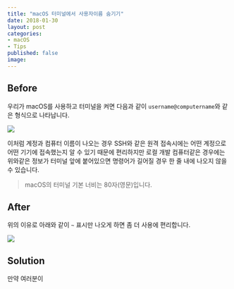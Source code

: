 ```yaml
---
title: "macOS 터미널에서 사용자이름 숨기기"
date: 2018-01-30
layout: post
categories:
- macOS
- Tips
published: false
image: 
---
```


## Before

우리가 macOS를 사용하고 터미널을 켜면 다음과 같이 `username@computername`와 같은 형식으로 나타납니다.

![]({{site.static_url}}/img/2018-01-30-Hide-username-on-MAC-terminal/before.png)

이처럼 계정과 컴퓨터 이름이 나오는 경우 SSH와 같은 원격 접속시에는 어떤 계정으로 어떤 기기에 접속했는지 알 수 있기 때문에 편리하지만 로컬 개발 컴퓨터같은 경우에는 위와같은 정보가 터미널 앞에 붙어있으면 명령어가 길어질 경우 한 줄 내에 나오지 않을 수 있습니다.

> macOS의 터미널 기본 너비는 80자(영문)입니다.

## After

위의 이유로 아래와 같이 `~` 표시만 나오게 하면 좀 더 사용에 편리합니다.

![]({{site.static_url}}/img/2018-01-30-Hide-username-on-MAC-terminal/after.png)

## Solution

만약 여러분이 

